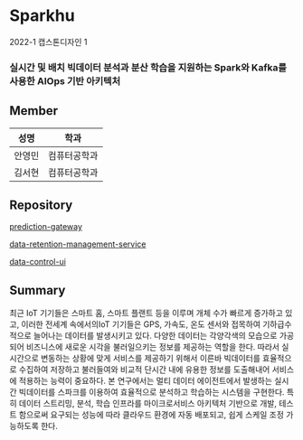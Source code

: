 # Sparkhu

2022-1 캡스톤디자인 1
### 실시간 및 배치 빅데이터 분석과 분산 학습을 지원하는 Spark와 Kafka를 사용한 AIOps 기반 아키텍처

## Member
|성명|학과|
|------|------|
|안영민|컴퓨터공학과|
|김서현|컴퓨터공학과|



## Repository
[prediction-gateway](https://github.com/Sparkhu/prediction-gateway)

[data-retention-management-service](https://github.com/Sparkhu/data-retention-management-service)

[data-control-ui](https://github.com/Sparkhu/data-control-ui)

## Summary

최근 IoT 기기들은 스마트 홈, 스마트 플랜트 등을 이루며 개체 수가 빠르게 증가하고 있고, 이러한 전세계 속에서의IoT 기기들은 GPS, 가속도, 온도 센서와 접목하여 기하급수적으로 늘어나는 데이터를 발생시키고 있다. 다양한 데이터는 각양각색의 모습으로 가공되어 비즈니스에 새로운 시각을 불러일으키는 정보를 제공하는 역할을 한다. 따라서 실시간으로 변동하는 상황에 맞게 서비스를 제공하기 위해서 이른바 빅데이터를 효율적으로 수집하여 저장하고 불러들여와 비교적 단시간 내에 유용한 정보를 도출해내어 서비스에 적용하는 능력이 중요하다.
본 연구에서는 멀티 데이터 에이전트에서 발생하는 실시간 빅데이터를 스파크를 이용하여 효율적으로 분석하고 학습하는 시스템을 구현한다. 특히 데이터 스트리밍,  분석, 학습 인프라를 마이크로서비스 아키텍처 기반으로 개발, 테스트 함으로써 요구되는 성능에 따라 클라우드 환경에 자동 배포되고, 쉽게 스케일 조정 가능하도록 한다.


